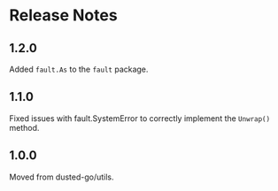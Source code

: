 Release Notes
=============

## 1.2.0

Added `fault.As` to the `fault` package.

## 1.1.0

Fixed issues with fault.SystemError to correctly implement the `Unwrap()` method.

## 1.0.0

Moved from dusted-go/utils.